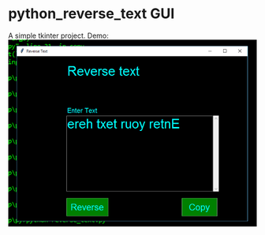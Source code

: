 # python_reverse_text GUI
A simple tkinter project.
Demo:
<img src="https://github.com/tauseedzaman/python_reverse_text/blob/25cb4a572a394369d01be430c3cccedb843b7cf9/Screenshot.png" />
